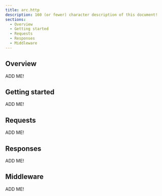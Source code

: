 ```yaml
---
title: arc.http
description: 160 (or fewer) character description of this document!
sections:
  - Overview
  - Getting started
  - Requests
  - Responses
  - Middleware
---
```


## Overview

ADD ME!


## Getting started

ADD ME!


## Requests

ADD ME!


## Responses

ADD ME!


## Middleware

ADD ME!

